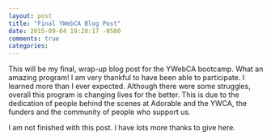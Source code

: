 ```yaml
---
layout: post
title: "Final YWebCA Blog Post"
date: 2015-09-04 19:20:17 -0500
comments: true
categories: 
---
```

This will be my final, wrap-up blog post for the YWebCA bootcamp.  What an amazing program!  I am very thankful to have been able to participate.  I learned more than I ever expected.  Although there were some struggles, overall this program is changing lives for the better.  This is due to the dedication of people behind the scenes at Adorable and the YWCA, the funders and the community of people who support us.  

I am not finished with this post.  I have lots more thanks to give here.